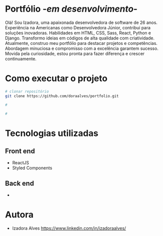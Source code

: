 # Portfólio -_em desenvolvimento_-

Olá! Sou Izadora, uma apaixonada desenvolvedora de software de 26 anos. Experiência na Americanas como Desenvolvedora Júnior, contribui para soluções inovadoras. Habilidades em HTML, CSS, Sass, React, Python e Django. Transformo ideias em códigos de alta qualidade com criatividade. Atualmente, construo meu portfólio para destacar projetos e competências. Abordagem minuciosa e compromisso com a excelência garantem sucesso. Movida pela curiosidade, estou pronta para fazer diferença e crescer continuamente.


# Como executar o projeto
```bash
# clonar repositório
git clone https://github.com/doraalves/portfolio.git

# 

#

```

# Tecnologias utilizadas
## Front end
- ReactJS
- Styled Components

## Back end
-

# Autora
- Izadora Alves
https://www.linkedin.com/in/izadoraalves/
